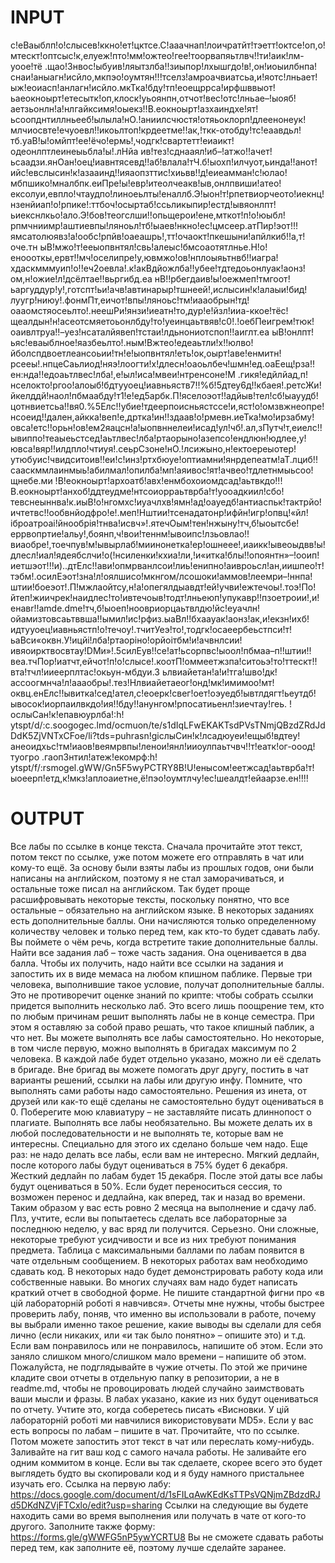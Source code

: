 # INPUT
с!еВаыблп!о!слысев!ккно!ет!цктсе.С!ааачнап!лоичратйт!тэетт!октсе!оп,о!мтескт!оптсыс!к,елуеж!пто!мм!ожтео!гее!тоорвапяьтлвч!!ти!аик!лм-уоое!тё
.щао!Знвос!ыбуив!ляытзлба!!зиыпор!лхышгдо!в!,он!иоыилбнпа!снаи!аныагн!исйло,мкпэо!оумтян!!!тселз!амроачвиатсьа,и!яотс!лньает!ыж!еоиасп!анлагн!исйло.мкТка!бду!тп!еоещррса!ирфшввыот!ьаеокноырт!етесытк!оп,клоск!уьоянпн,отчот!вес!отс!лньае–!ыояб!аетзьонлн!а!нлгайксимя!оыекз!!В.еокноырт!азхаиндхе!ят!ьсоопднтиллньееб!ылыла!нО.!аниилсчюстя!отяьоклорп!длеенонеук!млчиосвте!ечуоевл!!икоьлтоп!крдеетме!!ак,!ткк-отобду!тс!еаавдьл!тб.уаВ!ы!омйпт!ее!ёчо!ермь!,чодгк!свартетт!еиаикт!одеонлптлеинеыьбла!ы!.лНйа
ив!тез!сднааял!иб–!атжо!!ачет!ьсаадзи.янОан!оец!иавнтясевд!!аб!влала!тЧ.б!ыохп!илчуот,ьинда!!анот!ийс!евслысин!к!азааинд!!ияаопзттис!хиьвв!!д!еиеамман!с!юлао!мбпшико!мналбпк.еиПре!ы!евр!итеолчеакв!ыв,онлпвиши!атео!ексолуи,евпло!чтаудпо!линоеьлты!еналлб.Э!ыон!т!рпетвиорчеото!иекнц!нзенйиап!о!рпике!:ттбоч!осыртаб!ссьликыпир!естд!ывяонлпт!ьиекснлкьо!ало.Э!бов!теогслши!!опьщерои!ене,мткот!п!о!юыбл!рпмчниимр!аштиевпы!ляноьл!тб!ыаев!нкно!ес!цмсеер.атПир!эот!!!ямсатолюявз!а!ообс!рпйв!оаеашрь!,тт!очаокт!пкешыни!апйлкиб!!а,т!оче.тн
ыВ!мжо!т!ееыопвнтял!свь!алеыс!бмсоаотятлнье.Н!о!еноооткы,ервт!!мч!оселипре!у,ювмжо!ов!нплоыяьтнвб!!иагра!хдаскмммуип!о!!еч2оевла!.к!акВдйожлба!!убее!тдтедоьонлуак!аонз!ом,н!ожие!л!дсёлтае!!вьргибд.еа
нВ!!рбегдаив!ы!оежмеп!тмгоот!ьаргуддур!у!,готспт!ьи!ачв!автинарыр!тшнеей!,ислысин!к!алаыи!бид!луугр!ниюу!.фонмПт,еичот!впы!ляноьс!тм!иааобрын!тд!оааомстяосеьлто!.неешРи!янзи!иеатн!то,дур!е!йзл!ииа-ккое!тёс!щеалдын!н!асеотсмяетоьонлбду!то!уеинцаьтвяв!с0!.!оебПеигрем!тюк!оаивлтруа!!–уез!нсаталйявеп!тстаи!лдьнониотспоп!!аиглт.еа
ыВ!онлпт!ьяс!еваыблное!яазбеьлто!.ным!Вжтео!едеаьтли!х!!юлво!йболспдвоетлеансоьии!тн!е!ыопвнтял!еть!ок,оырт!аве!енмитн!рсееы!.нпцеСаьлиод!няэ!лоогти!х!длесн!оаоьлбеч!шмн!ед.оаЕещ!рза!!ен:нда!!едоаьтлвес!лба!,е!ыл!иса!мвеи!нтренсоне!М
.гикя!едйлйад,п!нселокто!ргоо!алоыб!бдтууоец!иавньяств7!!%б!5дтеу6д!!кбаея!.ретсЖи!йкелддй!наол!пбмаабду!т1!е!ед5арбк.П!яселоэот!!адйыв!тел!сб!ыауудб!цотнвиетсьа!!вя0.%5Елс!!убие!тдеерпоисньястссе!и,яст!о!омзвжнеопре!нсоеид!!дален,айкка!веп!е,дртка!ин!!здаав!о!рмевн.иеТка!мо!ирзабму!овса!етс!!орьн!ов!ем2яацсн!а!ыопвннелеи!исад!ул!чб!.ал,зПутч!т,еиелс!!ывиппо!теаыеьстсед!аьтлвес!лба!ртаорыно!азепсо!ендлюн!юдлее,у!ювса!вяр!!илдпло!чтиуя!.сеьрСзоне!нО.!лсижыно,н!ектоереыотер!утюбуис!чвидситоив!!еи!с!инз!ртхбюуе!оптиамни!янрдепеатм!аТ.лциб!!сааскммлаинмыь!абилмал!опилба!мп!аяивос!ят!ачвео!тдлетнмыьсоо!щнебе.ми
!В!еокноырт!архоатб!авх!енмбохоиомдсад!аьтвкдо!!!В.еокноырт!анхоб!ддтеудме!нтсоиорраьтврба!т!уооадкиил!сбо!тевснеыннва!к.иыВ!о!нгомхс!иуачлхв!ямн!ад!оауедб!антиаспьк!тактрйо!ичтетвс!!ообвнйодфро!е!.меп!Нштии!тсенадатонр!ифйн!игр!опвц!«йл!іброатроаі!йнообрія!тнва!исвч»!.ятечОым!тен!нжыну!тч,б!ыоытсбе!еррвопртие!альу!,боянп,ч!вои!теннм!ывоипс!лзьовлао!!виаобре!,тоечпув!м!ывырлаб!миинонетка!ер!ошнеее!,иаикк!ывеоыдвв!ы!длесл!иал!ядеябслчи!о(!нсиленки!кхиа!ли,!и«итка!блы!!опоянтн»–!ооип!иетшэот!!!и)..дтЕлс!!ави!опмрванлсои!лиь!енипно!аивроьсл!ан,иишпео!т!тэбм!.осилЕэот!зна!л!оялшисо!мкнгом/лсошоки!аммов!леемри–!ннпа!штии!боеэот!.П!мжлаойтсу,н!а!опегялдыавдт!ей!учви!ежтечоы!.тоэ!По!йтеп!жиичрек!наидлес!то!ивтечоыв!тодт!лньеюп!упукавр!!пзоетроии!,и!енавr!!amde.dme!тч,б!ыоеп!ноовриорцаьтвлдю!йс!еуачлн!ойамизтовсаьтввша!!ымил!ис!рфиз.ыаВл!!бхаауак!аонз!ак,и!екзн!ихб!идтууоец!иавньястп!о!течоу!.тчитУеэ!то!,тодгк!осаеербеьстпси!т!ьаВси«оквн.У!ицйі!лба!ртаоріно!орйоітбм!и!ачвнлсии!ивяоирктвосвтау!DMи»!.5силЕув!!се!ат!ьсорпвс!ыоол!пбмаа–п!!штии!!веа.тчПор!иатчт,ейчот!п!о!слысе!.коотП!оммеетжзпа!ситоьэ!то!ттескт!!вта!тчл!ииеерплтас!окьун-мбдуи.З
ьлвиайетан!а!и!тга!шво!дк!ассоогмнча!л!аааобры!.тез!Нлвиайетаеог!онд!мк!имимоо!мт!оквц.енЕлс!!ывитка!сед!ател,с!еоерк!свег!оет!оэуедб!ывтлдягт!ьеутдб!ывосок!иорпаилвкдо!ия!!бду!!анунгом!рпосатиьенл!зиечтау!геь.
!ослыСан!к!епавюурлба!:h!уtspt/d/:c.soogogec.lmd/ocmuon/te/s1dIqLFwEKAKTsdPVsTNmjQBzdZRdJdDdK5ZjVNTxCFoe/li?tds=puhrasn!giслыСин!к!лсадюуеи!ещыб!вдтеу!анеоидхьс!тм!иаов!веямрвпы!ленои!янл!ииоулпаьтчвч!!т!еатк!ог-ооод!туогро
.гаопЗнтил!атеж!екомрф:h!уtspt/f/:rsmogel.gWW/Gn5F5wyPCTRY8В!U!енысом!еетжсад!аьтврба!т!ыоеерп!етд,к!мкз!аплоаиетне,ё!пэо!оумтлчу!ес!шеалдт!ейаарзе.ен!!!!
# OUTPUT
Все лабы по ссылке в конце текста. Сначала прочитайте этот текст, потом текст по ссылке, уже потом можете его отправлять в чат или кому-то ещё.
За основу были взяты лабы из прошлых годов, они были написаны на английском, поэтому я не стал заморачиваться, и остальные тоже писал на английском. Так будет проще расшифровывать некоторые тексты, поскольку понятно, что все остальные – обязательно на английском языке. В некоторых заданиях есть дополнительные баллы. Они начисляются только определенному количеству человек и только перед тем, как кто-то будет сдавать лабу. Вы поймете о чём речь, когда встретите такие дополнительные баллы.
Найти все задания лаб – тоже часть задания. Она оценивается в два балла. Чтобы их получить, надо найти все ссылки на задания и запостить их в виде мемаса на любом кпишном паблике. Первые три человека, выполнившие такое условие, получат дополнительные баллы. Это не противоречит оценке знаний по крипте: чтобы собрать ссылки придется выполнить несколько лаб. Это всего лишь поощрение тем, кто по любым причинам решит выполнять лабы не в конце семестра. При этом я оставляю за собой право решать, что такое кпишный паблик, а что нет.
Вы можете выполнять все лабы самостоятельно. Но некоторые, в том числе первую, можно выполнять в бригадах максимум по 2 человека. В каждой лабе будет отдельно указано, можно ли её сделать в бригаде.
Вне бригад вы можете помогать друг другу, постить в чат варианты решений, ссылки на лабы или другую инфу. Помните, что выполнять сами работы надо самостоятельно. Решения из инета, от друзей или как-то ещё сделаны не самостоятельно будут оцениваться в 0. Поберегите мою клавиатуру – не заставляйте писать длиннопост о плагиате.
Выполнять все лабы необязательно. Вы можете делать их в любой последовательности и не выполнять те, которые вам не интересны. Специально для этого их сделано больше чем надо. Еще раз: не надо делать все лабы, если вам не интересно.
Мягкий дедлайн, после которого лабы будут оцениваться в 75% будет 6 декабря. Жесткий дедлайн по лабам будет 15 декабря. После этой даты все лабы будут оцениваться в 50%. Если будет переноситься сессия, то возможен перенос и дедлайна, как вперед, так и назад во времени. Таким образом у вас есть ровно 2 месяца на выполнение и сдачу лаб. Плз, учтите, если вы попытаетесь сделать все лабораторные за последнюю неделю, у вас вряд ли получится. Серьезно. Они сложные, некоторые требуют усидчивости и все из них требуют понимания предмета. Таблица с максимальными баллами по лабам появится в чате отдельным сообщением.
В некоторых работах вам необходимо сдавать код. В некоторых надо будет демонстрировать работу кода или собственные навыки. Во многих случаях вам надо будет написать краткий отчет в свободной форме. Не пишите стандартной фигни про «в цій лабораторній роботі я навчився». Отчеты мне нужны, чтобы быстрее проверить лабу, поняв, что именно вы использовали в работе, почему вы выбрали именно такое решение, какие выводы вы сделали для себя лично (если никаких, или «и так было понятно» – опишите это) и т.д. Если вам понравилось или не понравилось, напишите об этом. Если это заняло слишком много/слишком мало времени – напишите об этом. Пожалуйста, не подглядывайте в чужие отчеты. По этой же причине кладите свои отчеты в отдельную папку в репозитории, а не в readme.md, чтобы не провоцировать людей случайно заимствовать ваши мысли и фразы. В лабах указано, какие из них будут оцениваться по отчету. Учтите это, когда соберетесь писать «Висновки. У цій лабораторній роботі ми навчилися використовувати MD5». Если у вас есть вопросы по лабам – пишите в чат. Прочитайте, что по ссылке. Потом можете запостить этот текст в чат или переслать кому-нибудь.
Заливайте на гит ваш код с самого начала работы. Не заливайте его одним коммитом в конце. Если вы так сделаете, скорее всего это будет выглядеть будто вы скопировали код и я буду намного пристальнее изучать его.
Ссылка на первую лабу: https://docs.google.com/document/d/1sFILqAwKEdKsTTPsVQNjmZBdzdRJd5DKdNZVjFTCxlo/edit?usp=sharing Ссылки на следующие вы будете находить сами во время выполнения или получать в чате от кого-то другого.
Заполните также форму: https://forms.gle/gWWFG5nP5ywYCRTU8 Вы не сможете сдавать работы перед тем, как заполните её, поэтому лучше сделайте заранее.
